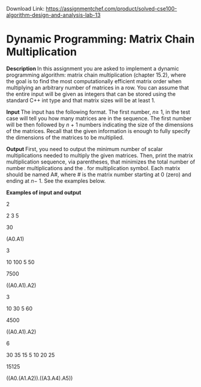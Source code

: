 Download Link: https://assignmentchef.com/product/solved-cse100-algorithm-design-and-analysis-lab-13
<br>
<h1>Dynamic Programming: Matrix Chain Multiplication</h1>

<strong>Description </strong>In this assignment you are asked to implement a dynamic programming algorithm: matrix chain multiplication (chapter 15.2), where the goal is to find the most computationally efficient matrix order when multiplying an arbitrary number of matrices in a row. You can assume that the entire input will be given as integers that can be stored using the standard C++ int type and that matrix sizes will be at least 1.

<strong>Input </strong>The input has the following format. The first number, <em>n</em>≥ 1, in the test case will tell you how many matrices are in the sequence. The first number will be then followed by <em>n </em>+ 1 numbers indicating the size of the dimensions of the matrices. Recall that the given information is enough to fully specify the dimensions of the matrices to be multiplied.

<strong>Output </strong>First, you need to output the minimum number of scalar multiplications needed to multiply the given matrices. Then, print the matrix multiplication sequence, via parentheses, that minimizes the total number of number multiplications and the . for multiplication symbol. Each matrix should be named A#, where # is the matrix number starting at 0 (zero) and ending at <em>n</em>− 1. See the examples below.

<strong>Examples of input and output</strong>

2

2 3 5

30

(A0.A1)

3

10 100 5 50

7500

((A0.A1).A2)

3

10 30 5 60

4500

((A0.A1).A2)

6

30 35 15 5 10 20 25

15125

((A0.(A1.A2)).((A3.A4).A5))